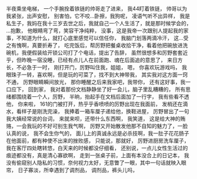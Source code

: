 半夜乘坐电梯，
一个手腕拴着铁链的帅哥走了进来，
我44盯着铁链，
帅哥以为我紧张，出声安慰，
别害怕，它不咬…卧擦，我狗呢，
凌语气听不出异样，
我是私生子，我妈在我十三岁去世之后，我就自己一个人生活了，就是那时候学会的，
…抱歉，
他眼睛弯了弯，笑容干净纯粹，
没事，这是我帝一次跟别人提起我的家事，不知道为什么，就打心底里感觉可以信任你，
我脑门划落两滴冷汗，
这…受之有愧啊，真要折寿了，
吃完饭后，帮厉野把餐桌收拾干净，看着他把碗放进洗碗机，我便假装给开锁公司打了个电话，提出了告辞，
虽然很想多和厉野套套近乎，但昨晚一宿没睡，已经有点儿人在前面跑、魂在后面追的意思了，
来日方长，不必急于一时，
刚打开门，厉野叫住我，姐姐，
嗯，
你喜欢玩游戏吗，
我眼珠子一转，喜欢啊，但是玩的可菜了，找不到大神带我，
其实我对这方面一窍不通，
厉野眼睛瞬间放光，
那你睡醒之后来我家吧，我带你，
还有这好事，我一口应下，
回到家，
我对着那份文档静静坐了好一会儿，脑子里乱糟糟的，
所有思绪都围绕着一个人，厉野，
半晌，抬起手在文档后面加了一行字，
我有些看不透他，
你来啦，
161的门被打开，热乎乎香喷喷的厉野出现在我面前，
发梢还在滴水，看样子是刚洗完澡，
我捧着一箱车厘子递给他，换鞋进屋，
厉野冒出了一句我大姨经常说的台词，
来就来呗，还带什么东西啊，
我笑道，
这是给大神的贿赂，一会我玩的不好可别生我气啊，
厉野又开始散发他那不自知的魅力了，一脸认真的说，
我不会生你气的，
面儿上的真诚永远是必杀技啊，我一肚子花花肠子在他面前，都有种使不出来的挫败感，
只能说，那就好，
厉野进厨房洗车厘子，我在客厅四处瞎转悠，白天来的时候都没仔细看，
还别说，一点儿女性生活过的痕迹都没有，真是清心寡欲啊，
走到一张桌子前，上面有本没合上的日记本，
我没有偷窥别人隐私的习惯，奈何视力太好，无意瞥了一眼，其中一句话就映入眼帘，
日子寡淡，所幸遇到了调剂品，
调剂品，裤头儿吗，
